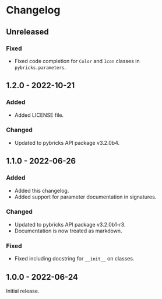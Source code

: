 # Changelog

<!-- refer to https://keepachangelog.com/en/1.0.0/ for guidance -->

## Unreleased

### Fixed
- Fixed code completion for `Color` and `Icon` classes in `pybricks.parameters`.

## 1.2.0 - 2022-10-21

### Added
- Added LICENSE file.

### Changed
- Updated to pybricks API package v3.2.0b4.

## 1.1.0 - 2022-06-26

### Added
- Added this changelog.
- Added support for parameter documentation in signatures.

### Changed
- Updated to pybricks API package v3.2.0b1-r3.
- Documentation is now treated as markdown.

### Fixed
- Fixed including docstring for `__init__` on classes.

## 1.0.0 - 2022-06-24

Initial release.
